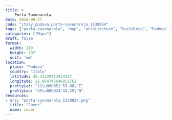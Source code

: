 ```yaml
---
title: > 
    Porta Savonarola
date: 2018-09-27
code: "italy_padova_porta-savonarola_1530854"
tags: ["porta-savonarola", "map", "architecture", "buildings", "Padova", "Italy"]
categories: ["Maps"]
draft: false
format:
  width: 210
  height: 297
  unit: 'mm'
location:
  place: "Padova"
  country: "Italy"
  latitude: 45.41229413434517
  longitude: 11.864745646951762
  prettyLat: "11\u00b051'53.08\"E"
  prettyLon: "45\u00b024'44.25\"N"
resources:
- src: "porta-savonarola_1530854.png"
  title: "Cover"
  name: cover
---
```

